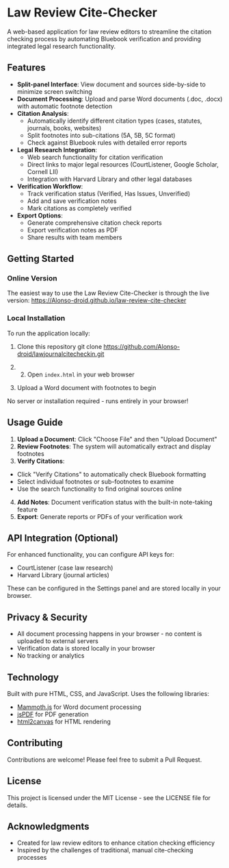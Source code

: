 # Law Review Cite-Checker

A web-based application for law review editors to streamline the citation checking process by automating Bluebook verification and providing integrated legal research functionality.

## Features

- **Split-panel Interface**: View document and sources side-by-side to minimize screen switching
- **Document Processing**: Upload and parse Word documents (.doc, .docx) with automatic footnote detection
- **Citation Analysis**: 
  - Automatically identify different citation types (cases, statutes, journals, books, websites)
  - Split footnotes into sub-citations (5A, 5B, 5C format)
  - Check against Bluebook rules with detailed error reports
- **Legal Research Integration**:
  - Web search functionality for citation verification
  - Direct links to major legal resources (CourtListener, Google Scholar, Cornell LII)
  - Integration with Harvard Library and other legal databases
- **Verification Workflow**:
  - Track verification status (Verified, Has Issues, Unverified)
  - Add and save verification notes
  - Mark citations as completely verified
- **Export Options**:
  - Generate comprehensive citation check reports
  - Export verification notes as PDF
  - Share results with team members

## Getting Started

### Online Version
The easiest way to use the Law Review Cite-Checker is through the live version:
https://Alonso-droid.github.io/law-review-cite-checker

### Local Installation
To run the application locally:

1. Clone this repository git clone https://github.com/Alonso-droid/lawjournalcitecheckin.git

2. 2. Open `index.html` in your web browser
3. Upload a Word document with footnotes to begin

No server or installation required - runs entirely in your browser!

## Usage Guide

1. **Upload a Document**: Click "Choose File" and then "Upload Document"
2. **Review Footnotes**: The system will automatically extract and display footnotes
3. **Verify Citations**: 
- Click "Verify Citations" to automatically check Bluebook formatting
- Select individual footnotes or sub-footnotes to examine
- Use the search functionality to find original sources online
4. **Add Notes**: Document verification status with the built-in note-taking feature
5. **Export**: Generate reports or PDFs of your verification work

## API Integration (Optional)

For enhanced functionality, you can configure API keys for:
- CourtListener (case law research)
- Harvard Library (journal articles)

These can be configured in the Settings panel and are stored locally in your browser.

## Privacy & Security

- All document processing happens in your browser - no content is uploaded to external servers
- Verification data is stored locally in your browser
- No tracking or analytics

## Technology

Built with pure HTML, CSS, and JavaScript. Uses the following libraries:
- [Mammoth.js](https://github.com/mwilliamson/mammoth.js) for Word document processing
- [jsPDF](https://github.com/parallax/jsPDF) for PDF generation
- [html2canvas](https://github.com/niklasvh/html2canvas) for HTML rendering

## Contributing

Contributions are welcome! Please feel free to submit a Pull Request.

## License

This project is licensed under the MIT License - see the LICENSE file for details.

## Acknowledgments

- Created for law review editors to enhance citation checking efficiency
- Inspired by the challenges of traditional, manual cite-checking processes 
